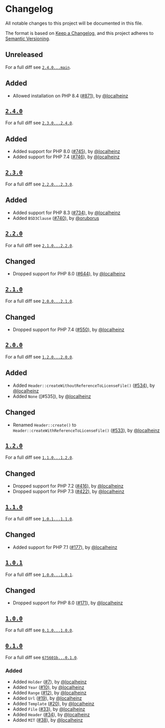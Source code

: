 # Changelog

All notable changes to this project will be documented in this file.

The format is based on [Keep a Changelog](https://keepachangelog.com/en/1.0.0/), and this project adheres to [Semantic Versioning](https://semver.org/spec/v2.0.0.html).

## Unreleased

For a full diff see [`2.4.0...main`][2.4.0...main].

## Added

- Allowed installation on PHP 8.4 ([#871]), by [@localheinz]

## [`2.4.0`][2.4.0]

For a full diff see [`2.3.0...2.4.0`][2.3.0...2.4.0].

## Added

- Added support for PHP 8.0 ([#745]), by [@localheinz]
- Added support for PHP 7.4 ([#746]), by [@localheinz]

## [`2.3.0`][2.3.0]

For a full diff see [`2.2.0...2.3.0`][2.2.0...2.3.0].

## Added

- Added support for PHP 8.3 ([#734]), by [@localheinz]
- Added `BSD3Clause` ([#740]), by [@oruborus]

## [`2.2.0`][2.2.0]

For a full diff see [`2.1.0...2.2.0`][2.1.0...2.2.0].

## Changed

- Dropped support for PHP 8.0 ([#644]), by [@localheinz]

## [`2.1.0`][2.1.0]

For a full diff see [`2.0.0...2.1.0`][2.0.0...2.1.0].

## Changed

- Dropped support for PHP 7.4 ([#550]), by [@localheinz]

## [`2.0.0`][2.0.0]

For a full diff see [`1.2.0...2.0.0`][1.2.0...2.0.0].

## Added

- Added `Header::createWithoutReferenceToLicenseFile()` ([#534]), by [@localheinz]
- Added `None` ([#535]), by [@localheinz]

## Changed

- Renamed `Header::create()` to `Header::createWithReferenceToLicenseFile()` ([#533]), by [@localheinz]

## [`1.2.0`][1.2.0]

For a full diff see [`1.1.0...1.2.0`][1.1.0...1.2.0].

## Changed

- Dropped support for PHP 7.2 ([#416]), by [@localheinz]
- Dropped support for PHP 7.3 ([#422]), by [@localheinz]

## [`1.1.0`][1.1.0]

For a full diff see [`1.0.1...1.1.0`][1.0.1...1.1.0].

## Changed

- Added support for PHP 7.1 ([#177]), by [@localheinz]

## [`1.0.1`][1.0.1]

For a full diff see [`1.0.0...1.0.1`][1.0.0...1.0.1].

## Changed

- Dropped support for PHP 8.0 ([#171]), by [@localheinz]

## [`1.0.0`][1.0.0]

For a full diff see [`0.1.0...1.0.0`][0.1.0...1.0.0].

## [`0.1.0`][0.1.0]

For a full diff see [`675601b...0.1.0`][675601b...0.1.0].

### Added

- Added `Holder` ([#7]), by [@localheinz]
- Added `Year` ([#10]), by [@localheinz]
- Added `Range` ([#12]), by [@localheinz]
- Added `Url` ([#19]), by [@localheinz]
- Added `Template` ([#20]), by [@localheinz]
- Added `File` ([#33]), by [@localheinz]
- Added `Header` ([#34]), by [@localheinz]
- Added `MIT` ([#38]), by [@localheinz]

[0.1.0]: https://github.com/ergebnis/license/releases/tag/0.1.0
[1.0.0]: https://github.com/ergebnis/license/releases/tag/1.0.0
[1.0.1]: https://github.com/ergebnis/license/releases/tag/1.0.1
[1.1.0]: https://github.com/ergebnis/license/releases/tag/1.1.0
[1.2.0]: https://github.com/ergebnis/license/releases/tag/1.2.0
[2.0.0]: https://github.com/ergebnis/license/releases/tag/2.0.0
[2.1.0]: https://github.com/ergebnis/license/releases/tag/2.1.0
[2.2.0]: https://github.com/ergebnis/license/releases/tag/2.2.0
[2.3.0]: https://github.com/ergebnis/license/releases/tag/2.3.0
[2.4.0]: https://github.com/ergebnis/license/releases/tag/2.4.0

[675601b...0.1.0]: https://github.com/ergebnis/license/compare/675601b...0.1.0
[0.1.0...1.0.0]: https://github.com/ergebnis/license/compare/0.1.0...1.0.0
[1.0.0...1.0.1]: https://github.com/ergebnis/license/compare/1.0.0...1.0.1
[1.0.1...1.1.0]: https://github.com/ergebnis/license/compare/1.0.1...1.1.0
[1.1.0...1.2.0]: https://github.com/ergebnis/license/compare/1.1.0...1.2.0
[1.2.0...2.0.0]: https://github.com/ergebnis/license/compare/1.2.0...2.0.0
[2.0.0...2.1.0]: https://github.com/ergebnis/license/compare/2.0.0...2.1.0
[2.1.0...2.2.0]: https://github.com/ergebnis/license/compare/2.1.0...2.2.0
[2.2.0...2.3.0]: https://github.com/ergebnis/license/compare/2.2.0...2.3.0
[2.3.0...2.4.0]: https://github.com/ergebnis/license/compare/2.3.0...2.4.0
[2.4.0...main]: https://github.com/ergebnis/license/compare/2.4.0...main

[#7]: https://github.com/ergebnis/license/pull/7
[#10]: https://github.com/ergebnis/license/pull/10
[#12]: https://github.com/ergebnis/license/pull/12
[#19]: https://github.com/ergebnis/license/pull/19
[#20]: https://github.com/ergebnis/license/pull/20
[#33]: https://github.com/ergebnis/license/pull/33
[#34]: https://github.com/ergebnis/license/pull/34
[#38]: https://github.com/ergebnis/license/pull/38
[#171]: https://github.com/ergebnis/license/pull/171
[#177]: https://github.com/ergebnis/license/pull/177
[#416]: https://github.com/ergebnis/license/pull/416
[#422]: https://github.com/ergebnis/license/pull/422
[#533]: https://github.com/ergebnis/license/pull/533
[#534]: https://github.com/ergebnis/license/pull/534
[#550]: https://github.com/ergebnis/license/pull/550
[#644]: https://github.com/ergebnis/license/pull/644
[#734]: https://github.com/ergebnis/license/pull/734
[#740]: https://github.com/ergebnis/license/pull/740
[#745]: https://github.com/ergebnis/license/pull/745
[#746]: https://github.com/ergebnis/license/pull/746
[#871]: https://github.com/ergebnis/license/pull/871

[@localheinz]: https://github.com/localheinz
[@oruborus]: https://github.com/oruborus

